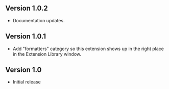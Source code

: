 ## Version 1.0.2

- Documentation updates.

## Version 1.0.1

- Add "formatters" category so this extension shows up in the right place in the Extension Library window.

## Version 1.0

- Initial release
